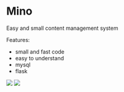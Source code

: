 # Mino
Easy and small content management system

Features:
- small and fast code
- easy to understand 
- mysql 
- flask 

<img src="https://devbest.com/proxy.php?image=https%3A%2F%2Fi.imgur.com%2F5VG4FLU.gif&hash=dc5044b187c000fe565585fd09f8bd47"></img>
<img src="https://devbest.com/proxy.php?image=https%3A%2F%2Fi.imgur.com%2FHdBBr4g.gif&hash=a07a90472b5badf71f518fafe3c2acba"></img>
